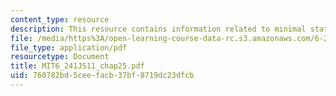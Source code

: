 ```yaml
---
content_type: resource
description: This resource contains information related to minimal state-space realization.
file: /media/https%3A/open-learning-course-data-rc.s3.amazonaws.com/6-241j-dynamic-systems-and-control-spring-2011/760782bd5ceefacb37bf8719dc23dfcb_MIT6_241JS11_chap25.pdf
file_type: application/pdf
resourcetype: Document
title: MIT6_241JS11_chap25.pdf
uid: 760782bd-5cee-facb-37bf-8719dc23dfcb
---
```

